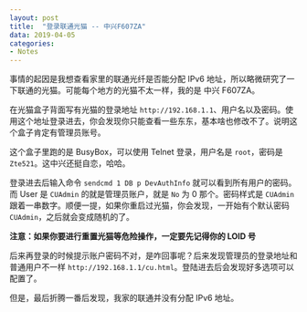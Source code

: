```yaml
---
layout: post
title:  "登录联通光猫 -- 中兴F607ZA"
data: 2019-04-05
categories:
- Notes
---
```


事情的起因是我想查看家里的联通光纤是否能分配 IPv6 地址，所以略微研究了一下联通的光猫。可能每个地方的光猫不太一样，我的是 中兴 F607ZA。

在光猫盒子背面写有光猫的登录地址 `http://192.168.1.1`、用户名以及密码。使用这个地址登录进去，你会发现你只能查看一些东东，基本啥也修改不了。说明这个盒子肯定有管理员账号。

这个盒子里跑的是 BusyBox，可以使用 Telnet 登录，用户名是 `root`，密码是 `Zte521`。这中兴还挺自恋，哈哈。

登录进去后输入命令 `sendcmd 1 DB p DevAuthInfo` 就可以看到所有用户的密码。而 User 是 `CUAdmin` 的就是管理员账户，就是 `No` 为 0 那个。密码样式是 `CUAdmin` 跟着一串数字。顺便一提，如果你重启过光猫，你会发现，一开始有个默认密码 `CUAdmin`，之后就会变成随机的了。

**注意：如果你要进行重置光猫等危险操作，一定要先记得你的 LOID 号**

后来再登录的时候提示账户密码不对，是咋回事呢？后来发现管理员的登录地址和普通用户不一样 `http://192.168.1.1/cu.html`。登陆进去后会发现好多选项可以配置了。

但是，最后折腾一番后发现，我家的联通并没有分配 IPv6 地址。